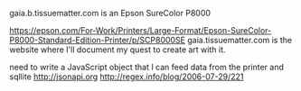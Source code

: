 gaia.b.tissuematter.com is an Epson SureColor P8000

https://epson.com/For-Work/Printers/Large-Format/Epson-SureColor-P8000-Standard-Edition-Printer/p/SCP8000SE
gaia.tissuematter.com is the website where I'll document my quest to create art with it.

need to write a JavaScript object that I can feed data from the printer and sqllite
http://jsonapi.org
http://regex.info/blog/2006-07-29/221
